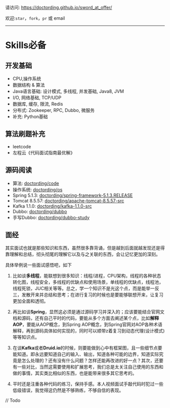 请访问: https://doctording.github.io/sword_at_offer/

欢迎:`star`，`fork`，`pr` 或 email

---

# Skills必备

## 开发基础

* CPU,操作系统
* 数据结构 & 算法
* Java语言基础: 设计模式, 多线程, 并发基础, Java8, JVM
* I/O, 网络基础, TCP/UDP
* 数据库, 缓存, 限流, Redis
* 分布式: Zookeeper, RPC, Dubbo, 微服务
* 补充: Python基础

## 算法刷题补充

* leetcode
* 左程云《代码面试指南最优解》

## 源码阅读

* 算法: <a href='https://github.com/doctording/code'>doctording/code</a>
* 操作系统: <a href='https://github.com/doctording/os'>doctording/os</a>
* Spring 5.1.3: <a href='https://github.com/doctording/spring-framework-5.1.3.RELEASE'>doctording/spring-framework-5.1.3.RELEASE</a>
* Tomcat 8.5.57: <a href='https://github.com/doctording/apache-tomcat-8.5.57-src'>doctording/apache-tomcat-8.5.57-src</a>
* Kafka 1.1.0: <a href="https://github.com/doctording/kafka-1.1.0-src">doctording/kafka-1.1.0-src</a>
* Dubbo: <a href="https://github.com/doctording/dubbo">doctording/dubbo</a>
* 手写Dubbo: <a href="https://github.com/doctording/dubbo-study">doctording/dubbo-study</a>

## 面经

其实面试也就是那些知识和东西，虽然很多靠背诵，但是越到后面就越发现还是得靠理解和总结，彻头彻尾的理解它以及与之关联的东西，会让记忆更加的深刻。

具体举例说一些面试感悟吧，如下

1. 比如谈**多线程**，能联想到很多知识：线程/进程，CPU架构，线程的各种状态转化图，线程安全，多线程的优缺点和使用场景，单线程的优缺点，线程池，线程死锁，JUC相关等等。总之，学一个知识不是光这个点，而是能举一反三，发散开来并总结和思考；在进行复习的时候也是要能够联想开来，让复习更加全面和透彻。

2. 再比如谈**Spring**，显然这必须是通过源码学习并深入的；应该要能结合官网文档和源码，还有自己平时的代码，要能从多个方面去阐述某个点，比如**解释AOP**，要能从AOP概念，到Spring AOP概念，到Spring官网对AOP各种术语解释，再到源码具体如何实现的，同时可以顺带z着复习到动态代理(设计模式)等等知识点。

3. 在谈**Kafka**或者**Druid.io**的时候，则要能做到心中有框架图，且一些细节点要能知道。即永远要知道自己的输入、输出，知道各种可能的边界，知道实际究竟是怎么处理的？还有没有什么问题？怎样还能再改进的好一点？其次，还要有一些对比，当然这需要使用和扩展思考，我们总是太关注自己使用的东西和做的事情，其实类比相似的东西，也是能带来很多其它思考的。

4. 平时还是注重各种代码的练习，保持手感。本人视频面试手敲代码时犯过一些低级错误，我觉得这仍然是不够熟练，不够自信的表现。

// Todo
